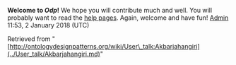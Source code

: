__Welcome to _Odp_!__ We hope you will contribute much and well. 
You will probably want to read the [help pages](http://ontologydesignpatterns.org/wiki/Help:Contents "Help:Contents"). Again, welcome and have fun! [Admin](../User/ValentinaPresutti.md "User:ValentinaPresutti") 11:53, 2 January 2018 (UTC)





Retrieved from "[http://ontologydesignpatterns.org/wiki/User\_talk:Akbarjahangiri](../User_talk/Akbarjahangiri.md)"